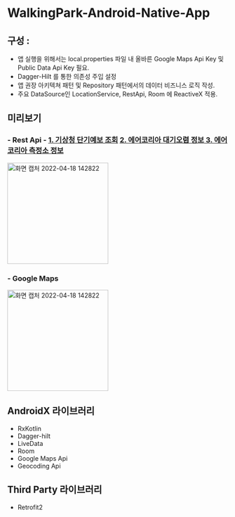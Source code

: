 # WalkingPark-Android-Native-App


## 구성 :
- 앱 실행을 위해서는 local.properties 파일 내 올바른 Google Maps Api Key 및 Public Data Api Key 필요.
- Dagger-Hilt 를 통한 의존성 주입 설정
- 앱 권장 아키텍쳐 패턴 및 Repository 패턴에서의 데이터 비즈니스 로직 작성.
- 주요 DataSource인 LocationService, RestApi, Room 에 ReactiveX 적용.


## 미리보기
### - Rest Api - <a href="https://www.data.go.kr/tcs/dss/selectApiDataDetailView.do?publicDataPk=15084084"> 1. 기상청 단기예보 조회<a> <a href="https://www.data.go.kr/tcs/dss/selectApiDataDetailView.do?publicDataPk=15073861"> 2. 에어코리아 대기오렴 정보<a><a href="https://www.data.go.kr/tcs/dss/selectApiDataDetailView.do?publicDataPk=15073877"> 3. 에어코리아 측정소 정보<a>
<img width="230" alt="화면 캡처 2022-04-18 142822" src="https://user-images.githubusercontent.com/60813834/163760073-020b2293-cc9c-4cb6-bff5-1e7499ba776a.png">

### - Google Maps
<img width="230" alt="화면 캡처 2022-04-18 142822" src="https://user-images.githubusercontent.com/60813834/163760648-acfe9591-4014-4463-89b3-62a6577d4d56.gif">


## AndroidX 라이브러리 
- RxKotlin
- Dagger-hilt
- LiveData
- Room
- Google Maps Api
- Geocoding Api

## Third Party 라이브러리
- Retrofit2
    
